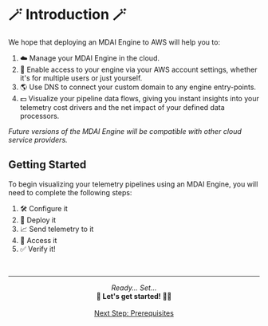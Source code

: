 # 🪄 Introduction 🪄

We hope that deploying an MDAI Engine to AWS will help you to:
1. ☁️ Manage your MDAI Engine in the cloud.
2. 🔐 Enable access to your engine via your AWS account settings, whether it's for multiple users or just yourself.
3. 🌎 Use DNS to connect your custom domain to any engine entry-points.
4. 💵 Visualize your pipeline data flows, giving you instant insights into your telemetry cost drivers and the net impact of your defined data processors.

*Future versions of the MDAI Engine will be compatible with other cloud service providers.*

## Getting Started

To begin visualizing your telemetry pipelines using an MDAI Engine, you will need to complete the following steps:

1. 🛠️ Configure it
2. 🚀 Deploy it
3. 📈 Send telemetry to it
4. 🔑 Access it
5. ✅ Verify it!

<br />

----

<p style="text-align: center;">
  <em>Ready... Set... </em><br />
  <b>🏃 Let's get started! 🏃‍♀️</b><br /><br />
  <a href="./prerequisites.md">Next Step: Prerequisites</a>
</p>
